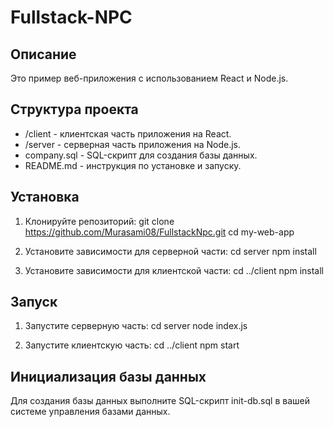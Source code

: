 # Fullstack-NPC

## Описание

Это пример веб-приложения с использованием React и Node.js.

## Структура проекта

- /client - клиентская часть приложения на React.
- /server - серверная часть приложения на Node.js.
- company.sql - SQL-скрипт для создания базы данных.
- README.md - инструкция по установке и запуску.

## Установка

1. Клонируйте репозиторий:
     git clone https://github.com/Murasami08/FullstackNpc.git
   cd my-web-app

2. Установите зависимости для серверной части:
      cd server
   npm install
   
3. Установите зависимости для клиентской части:
      cd ../client
   npm install

## Запуск

1. Запустите серверную часть:
       cd server
   node index.js

2. Запустите клиентскую часть:
    cd ../client
   npm start
   
## Инициализация базы данных

Для создания базы данных выполните SQL-скрипт init-db.sql в вашей системе управления базами данных.

